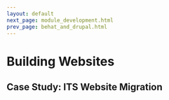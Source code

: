 ```yaml
---
layout: default
next_page: module_development.html
prev_page: behat_and_drupal.html
---
```


# Building Websites

## Case Study: ITS Website Migration
